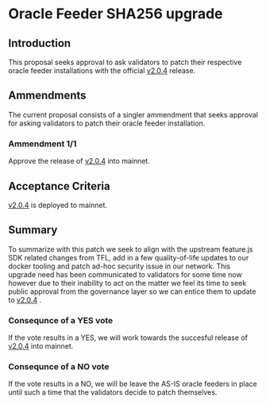 # Oracle Feeder SHA256 upgrade

## Introduction
This proposal seeks approval to ask validators to patch their respective oracle feeder installations with the official [v2.0.4](https://github.com/classic-terra/oracle-feeder/releases/tag/v2.0.4) release.

## Ammendments
The current proposal consists of a singler ammendment that seeks approval for asking validators to patch their oracle feeder installation.

### Ammendment 1/1
Approve the release of [v2.0.4](https://github.com/classic-terra/oracle-feeder/releases/tag/v2.0.4) into mainnet.

## Acceptance Criteria
[v2.0.4](https://github.com/classic-terra/oracle-feeder/releases/tag/v2.0.4) is deployed to mainnet.

## Summary
To summarize with this patch we seek to align with the upstream feature.js SDK related changes from TFL, add in a few quality-of-life updates to our docker tooling and patch ad-hoc security issue in our network. This upgrade need has been communicated to validators for some time now however due to their inability to act on the matter we feel its time to seek public approval from the governance layer so we can entice them to update to [v2.0.4](https://github.com/classic-terra/oracle-feeder/releases/tag/v2.0.4) .

### Consequnce of a YES vote
If the vote results in a YES, we will work towards the succesful release of [v2.0.4](https://github.com/classic-terra/oracle-feeder/releases/tag/v2.0.4) into mainnet.

### Consequnce of a NO vote
If the vote results in a NO, we will be leave the AS-IS oracle feeders in place until such a time that the validators decide to patch themselves.

